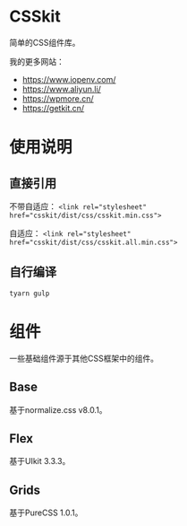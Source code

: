 # CSSkit

简单的CSS组件库。

我的更多网站：
- https://www.iopenv.com/
- https://www.aliyun.li/
- https://wpmore.cn/
- https://getkit.cn/

# 使用说明

## 直接引用

不带自适应：
`<link rel="stylesheet" href="csskit/dist/css/csskit.min.css">`

自适应：
`<link rel="stylesheet" href="csskit/dist/css/csskit.all.min.css">`


## 自行编译

`tyarn
gulp`

# 组件

一些基础组件源于其他CSS框架中的组件。

## Base
基于normalize.css v8.0.1。

## Flex
基于UIkit 3.3.3。

## Grids
基于PureCSS 1.0.1。